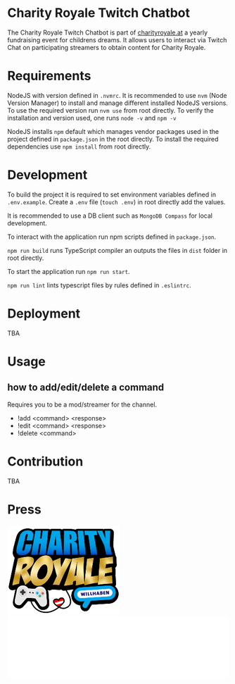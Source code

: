 # Charity Royale Twitch Chatbot

The Charity Royale Twitch Chatbot is part of [charityroyale.at](charityroyale.at) a yearly fundraising event for childrens dreams. It allows users to interact via Twitch Chat on participating streamers to obtain content for Charity Royale.

# Requirements

NodeJS with version defined in `.nvmrc`. It is recommended to use `nvm` (Node Version Manager) to install and manage different installed NodeJS versions. To use the required version run `nvm use` from root directly. To verify the installation and version used, one runs `node -v` and `npm -v`

NodeJS installs `npm` default which manages vendor packages used in the project defined in `package.json` in the root directly. To install the required dependencies use `npm install` from root directly.

# Development

To build the project it is required to set environment variables defined in `.env.example`. Create a `.env` file (`touch .env`) in root directly add the values.

It is recommended to use a DB client such as `MongoDB Compass` for local development.

To interact with the application run npm scripts defined in `package.json`.

`npm run build` runs TypeScript compiler an outputs the files in `dist` folder in root directly.

To start the application run `npm run start`.

`npm run lint` lints typescript files by rules defined in `.eslintrc`.

# Deployment

TBA

# Usage

## how to add/edit/delete a command

Requires you to be a mod/streamer for the channel.

- !add <command\> <response\>
- !edit <command\> <response\>
- !delete <command\>

# Contribution

TBA

# Press

![Charity Royale Logo](./docs/cr_logo_small.png)
![Make A Wish Austria Foundation Logo](./docs/maw_logo_small.svg)
